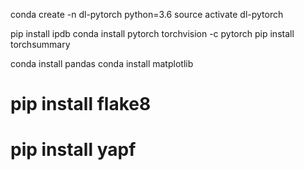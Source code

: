 conda create -n dl-pytorch python=3.6
source activate dl-pytorch

pip install ipdb
conda install pytorch torchvision -c pytorch
pip install torchsummary

conda install pandas
conda install matplotlib

# pip install flake8
# pip install yapf
